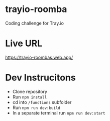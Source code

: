 # trayio-roomba
Coding challenge for Tray.io

# Live URL
https://trayio-roombas.web.app/

# Dev Instrucitons
- Clone repository
- Run `npm install`
- cd into `/functions` subfolder
- Run `npm run dev:build`
- In a separate terminal run `npm run dev:start`


